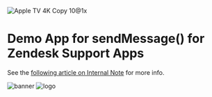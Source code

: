 ![Apple TV 4K Copy 10@1x](https://user-images.githubusercontent.com/894026/214598492-323b7316-67e4-4d41-ae73-50871f696eb1.jpg)

# Demo App for sendMessage() for Zendesk Support Apps


See the [following article on Internal Note](internalnote.com/ticket-sendmessage-for-support-apps/) for more info.

![banner](https://user-images.githubusercontent.com/894026/174453252-9131836c-a763-47c5-9a65-274bd0b59ca4.png)
![logo](https://user-images.githubusercontent.com/894026/191018207-7c7cb345-15f2-4131-8762-fa863e6d7279.png)
